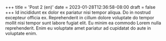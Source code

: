 +++
title = 'Post 2 (en)'
date = 2023-01-28T12:36:58-08:00
draft = false
+++
Id incididunt ex dolor ex pariatur nisi tempor aliqua. Do in nostrud excepteur officia ex. Reprehenderit in cillum dolore voluptate do tempor mollit nisi tempor sunt labore fugiat elit. Eu minim ea commodo Lorem nulla reprehenderit. Enim eu voluptate amet pariatur ad cupidatat do aute in voluptate enim.

